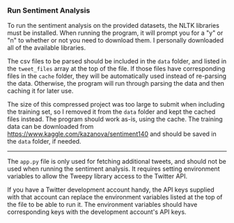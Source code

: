 ### Run Sentiment Analysis

To run the sentiment analysis on the provided datasets, the NLTK libraries must be installed. When running the program, it will prompt you for a "y" or "n" to whether or not you need to download them. I personally downloaded all of the available libraries.

The csv files to be parsed should be included in the `data` folder, and listed in the `tweet_files` array at the top of the file. If those files have corresponding files in the `cache` folder, they will be automatically used instead of re-parsing the data. Otherwise, the program will run through parsing the data and then caching it for later use.

The size of this compressed project was too large to submit when including the training set, so I removed it from the `data` folder and kept the cached files instead. The program should work as-is, using the cache. The training data can be downloaded from https://www.kaggle.com/kazanova/sentiment140 and should be saved in the `data` folder, if needed.

---

The `app.py` file is only used for fetching additional tweets, and should not be used when running the sentiment analysis. It requires setting environment variables to allow the Tweepy library access to the Twitter API.

If you have a Twitter development account handy, the API keys supplied with that account can replace the environment variables listed at the top of the file to be able to run it. The environment variables should have corresponding keys with the development account's API keys.

